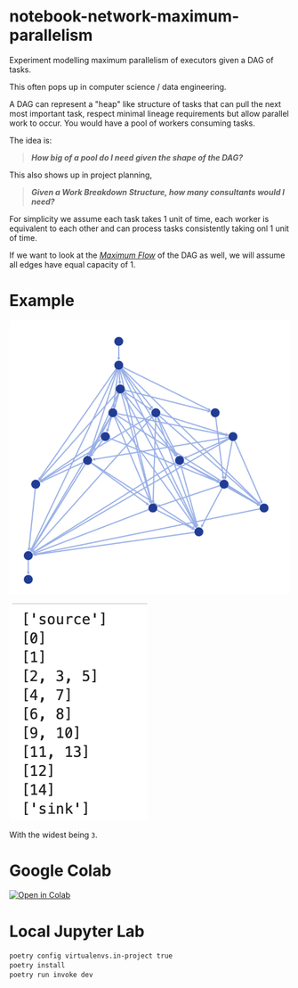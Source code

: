 # notebook-network-maximum-parallelism

Experiment modelling maximum parallelism of executors given a DAG of tasks.

This often pops up in computer science / data engineering.

A DAG can represent a "heap" like structure of tasks that can pull the next most important task, respect minimal lineage requirements but allow parallel work to occur. You would have a pool of workers consuming tasks.

The idea is:

> ***How big of a pool do I need given the shape of the DAG?***

This also shows up in project planning, 

> ***Given a Work Breakdown Structure, how many consultants would I need?***

For simplicity we assume each task takes 1 unit of time, each worker is equivalent to each other and can process tasks consistently taking onl 1 unit of time.

If we want to look at the [*Maximum Flow*](https://networkx.org/documentation/stable/reference/algorithms/generated/networkx.algorithms.flow.maximum_flow.html#networkx.algorithms.flow.maximum_flow) of the DAG as well, we will assume all edges have equal capacity of 1.

# Example

![](notebooks/assets/dag.png)

![](notebooks/assets/topological.png)

With the widest being `3`.

# Google Colab

[![Open in Colab](https://colab.research.google.com/assets/colab-badge.svg)](https://colab.research.google.com/github/neozenith/notebook-network-maximum-parallelism/blob/main/notebooks/maximum_parallelism.ipynb)

# Local Jupyter Lab

```sh
poetry config virtualenvs.in-project true
poetry install
poetry run invoke dev
```